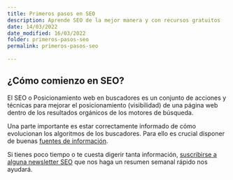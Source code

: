 ```yaml
---
title: Primeros pasos en SEO
description: Aprende SEO de la mejor manera y con recursos gratuitos
date: 14/03/2022
date_modified: 16/03/2022
folder: primeros-pasos-seo
permalink: primeros-pasos-seo
  
---
```


## ¿Cómo comienzo en SEO?

El SEO o Posicionamiento web en buscadores es un conjunto de acciones y técnicas para mejorar el posicionamiento (visibilidad) de una página web dentro de los resultados orgánicos de los motores de búsqueda.

Una parte importante es estar correctamente informado de cómo evolucionan los algoritmos de los buscadores. Para ello es crucial disponer de buenas [fuentes de información](https://chuletaseo.com/fuentes-informacion).

Si tienes poco tiempo o te cuesta digerir tanta información, [suscribirse a alguna newsletter SEO](https://chuletaseo.com/newsletter-seo) que nos haga un resumen semanal rápido nos ayudará. 
<!--stackedit_data:
eyJoaXN0b3J5IjpbLTIyOTQ1MjY1NF19
-->